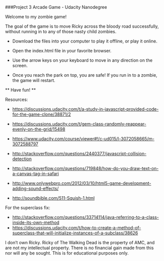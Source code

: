 ###Project 3 Arcade Game - Udacity Nanodegree

Welcome to my zombie game!

The goal of the game is to move Ricky across the bloody road successfully, without running in to any of those nasty child zombies.

* Download the files into your computer to play it offline, or play it online.

* Open the index.html file in your favorite browser.

* Use the arrow keys on your keyboard to move in any direction on the screen.

* Once you reach the park on top, you are safe! If you run in to a zombie, the game will restart.

** Have fun! **


Resources:

* https://discussions.udacity.com/t/a-study-in-javascript-provided-code-for-the-game-clone/38871/2
* https://discussions.udacity.com/t/gem-class-randomly-reappear-evenly-on-the-grid/15498
* https://www.udacity.com/course/viewer#!/c-ud015/l-3072058665/m-3072588797

* http://stackoverflow.com/questions/2440377/javascript-collision-detection
* http://stackoverflow.com/questions/719848/how-do-you-draw-text-on-a-canvas-tag-in-safari

* http://www.onlywebpro.com/2012/03/10/html5-game-development-adding-sound-effects/
* http://soundbible.com/511-Squish-1.html

For the superclass fix:

* http://stackoverflow.com/questions/33714114/java-referring-to-a-class-inside-its-own-method
* https://discussions.udacity.com/t/how-to-create-a-method-of-superclass-that-will-initialize-instances-of-a-subclass/38626


I don’t own Ricky. Ricky of The Walking Dead is the property of AMC, and are not my intellectual property. There is no financial gain made from this nor will any be sought. This is for educational purposes only.
